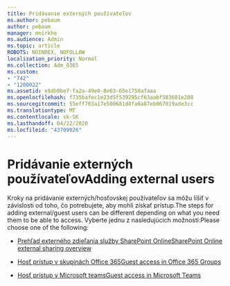 ```yaml
---
title: Pridávanie externých používateľov
ms.author: pebaum
author: pebaum
manager: mnirkhe
ms.audience: Admin
ms.topic: article
ROBOTS: NOINDEX, NOFOLLOW
localization_priority: Normal
ms.collection: Adm_O365
ms.custom:
- "742"
- "1200022"
ms.assetid: e8db0be7-fa2a-49e0-8e63-65e1750afaaa
ms.openlocfilehash: f735bafec1e23d5f539295cf63aabf583681e208
ms.sourcegitcommit: 55eff703a17e500681d8fa6a87eb067019ade3cc
ms.translationtype: MT
ms.contentlocale: sk-SK
ms.lasthandoff: 04/22/2020
ms.locfileid: "43709026"
---
```

# <a name="adding-external-users"></a><span data-ttu-id="e9d71-102">Pridávanie externých používateľov</span><span class="sxs-lookup"><span data-stu-id="e9d71-102">Adding external users</span></span>

<span data-ttu-id="e9d71-103">Kroky na pridávanie externých/hosťovskej používateľov sa môžu líšiť v závislosti od toho, čo potrebujete, aby mohli získať prístup.</span><span class="sxs-lookup"><span data-stu-id="e9d71-103">The steps for adding external/guest users can be different depending on what you need them to be able to access.</span></span> <span data-ttu-id="e9d71-104">Vyberte jednu z nasledujúcich možností:</span><span class="sxs-lookup"><span data-stu-id="e9d71-104">Please choose one of the following:</span></span>
  
- [<span data-ttu-id="e9d71-105">Prehľad externého zdieľania služby SharePoint Online</span><span class="sxs-lookup"><span data-stu-id="e9d71-105">SharePoint Online external sharing overview</span></span>](https://docs.microsoft.com/sharepoint/external-sharing-overview)

- [<span data-ttu-id="e9d71-106">Hosť prístup v skupinách Office 365</span><span class="sxs-lookup"><span data-stu-id="e9d71-106">Guest access in Office 365 Groups</span></span>](https://support.office.com/article/guest-access-in-office-365-groups-bfc7a840-868f-4fd6-a390-f347bf51aff6)

- [<span data-ttu-id="e9d71-107">Hosť prístup v Microsoft teams</span><span class="sxs-lookup"><span data-stu-id="e9d71-107">Guest access in Microsoft Teams</span></span>](https://docs.microsoft.com/microsoftteams/guest-access-checklist)
